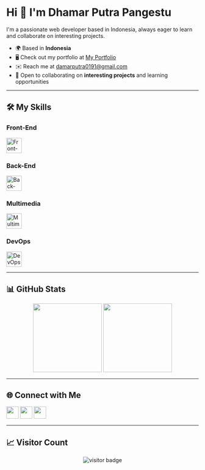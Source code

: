 # Hi 👋 I'm Dhamar Putra Pangestu

I'm a passionate web developer based in Indonesia, always eager to learn and collaborate on interesting projects.

- 🌍  Based in **Indonesia**
- 🖥️  Check out my portfolio at [My Portfolio](http://dhamarputra.github.io/portfolio)
- ✉️  Reach me at [damarputra0191@gmail.com](mailto:damarputra0191@gmail.com)
- 🤝  Open to collaborating on **interesting projects** and learning opportunities

---

## 🛠️ My Skills

### Front-End
<div align="left">
  <img src="https://skillicons.dev/icons?i=html,css,js,bootstrap,tailwind,react,vite" height="40" alt="Front-End Skills" />
</div>

### Back-End
<div align="left">
  <img src="https://skillicons.dev/icons?i=php,firebase,nodejs,js,py,mysql,laravel" height="40" alt="Back-End Skills" />
</div>

### Multimedia
<div align="left">
  <img src="https://skillicons.dev/icons?i=ps,ai" height="40" alt="Multimedia Skills" />
</div>

### DevOps
<div align="left">
  <img src="https://skillicons.dev/icons?i=nginx,ubuntu" height="40" alt="DevOps Skills" />
</div>

---

## 📊 GitHub Stats
<p align="center">
  <img height="180em" src="https://github-readme-stats.vercel.app/api?username=dhamarputra&show_icons=true&theme=algolia&include_all_commits=true&count_private=true"/>
  <img height="180em" src="https://github-readme-stats.vercel.app/api/top-langs/?username=dhamarputra&layout=compact&theme=algolia"/>
</p>

---

## 🌐 Connect with Me
<p align="left">
  <a href="https://www.github.com/dhamarputra" target="_blank" rel="noreferrer"><img src="https://raw.githubusercontent.com/danielcranney/readme-generator/main/public/icons/socials/github-dark.svg" width="32" height="32" /></a>
  <a href="http://www.instagram.com/damarp_p" target="_blank" rel="noreferrer"><img src="https://raw.githubusercontent.com/danielcranney/readme-generator/main/public/icons/socials/instagram.svg" width="32" height="32" /></a>
  <a href="https://www.linkedin.com/in/dhamar-putra-49aa60308/" target="_blank" rel="noreferrer"><img src="https://raw.githubusercontent.com/danielcranney/readme-generator/main/public/icons/socials/linkedin.svg" width="32" height="32" /></a>
</p>

---

## 📈 Visitor Count
<p align="center">
  <img src="https://profile-counter.glitch.me/dhamarputra/count.svg" alt="visitor badge"/>
</p>

